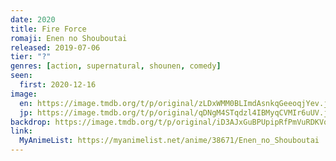 ```yaml
---
date: 2020
title: Fire Force
romaji: Enen no Shouboutai
released: 2019-07-06
tier: "?"
genres: [action, supernatural, shounen, comedy]
seen:
  first: 2020-12-16
image:
  en: https://image.tmdb.org/t/p/original/zLDxWMM0BLImdAsnkqGeeoqjYev.jpg
  jp: https://image.tmdb.org/t/p/original/qDNgM4STqdzl4IBMyqCVMIr6uUV.jpg
backdrop: https://image.tmdb.org/t/p/original/iD3AJxGuBPUpipRfPmVuRDKVqjZ.jpg
link:
  MyAnimeList: https://myanimelist.net/anime/38671/Enen_no_Shouboutai
---
```

